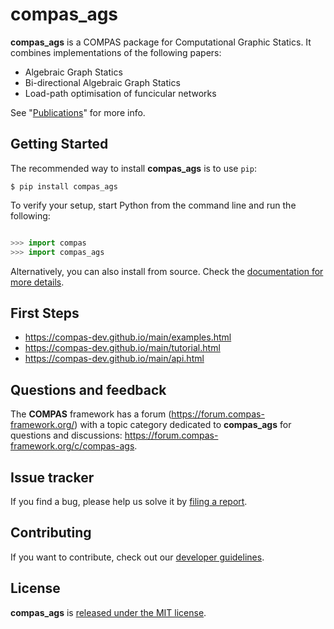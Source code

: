 # compas_ags

**compas_ags** is a COMPAS package for Computational Graphic Statics.
It combines implementations of the following papers:

* Algebraic Graph Statics
* Bi-directional Algebraic Graph Statics
* Load-path optimisation of funcicular networks

See "[Publications](https://compas-dev.github.io/compas_ags/publications.html)" for more info.


## Getting Started

The recommended way to install **compas_ags** is to use `pip`:

    $ pip install compas_ags

To verify your setup, start Python from the command line and run the following:

```python

>>> import compas
>>> import compas_ags

```

Alternatively, you can also install from source. Check the [documentation for more details](https://compas-dev.github.io/compas_ags/devguide.html).


## First Steps

* https://compas-dev.github.io/main/examples.html
* https://compas-dev.github.io/main/tutorial.html
* https://compas-dev.github.io/main/api.html


## Questions and feedback

The **COMPAS** framework has a forum (https://forum.compas-framework.org/) with a topic category dedicated to **compas_ags**
for questions and discussions: https://forum.compas-framework.org/c/compas-ags.


## Issue tracker

If you find a bug, please help us solve it by [filing a report](https://github.com/compas-dev/compas_ags/issues).


## Contributing

If you want to contribute, check out our [developer guidelines](https://compas-dev.github.io/compas_ags/devguide.html).


## License

**compas_ags** is [released under the MIT license](https://compas-dev.github.io/compas_ags/license.html).
